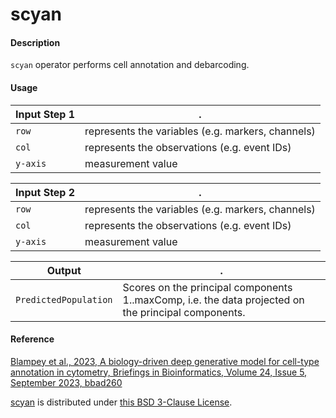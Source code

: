 
# scyan

#### Description

`scyan` operator performs cell annotation and debarcoding.

#### Usage

Input Step 1|.
---|---
`row`   | represents the variables (e.g. markers, channels)
`col`   | represents the observations (e.g. event IDs) 
`y-axis`| measurement value

Input Step 2|.
---|---
`row`   | represents the variables (e.g. markers, channels)
`col`   | represents the observations (e.g. event IDs) 
`y-axis`| measurement value


Output|.
---|---
`PredictedPopulation`| Scores on the principal components 1..maxComp, i.e. the data projected on the principal components.


#### Reference

[Blampey et al., 2023, A biology-driven deep generative model for cell-type annotation in cytometry, Briefings in Bioinformatics, Volume 24, Issue 5, September 2023, bbad260](https://doi.org/10.1093/bib/bbad260)

[scyan](https://github.com/MICS-Lab/scyan) is distributed under [this BSD 3-Clause License](https://github.com/MICS-Lab/scyan/blob/ae0d612ecd6f59cd9a95127198d6c6f5700f1975/LICENSE).
